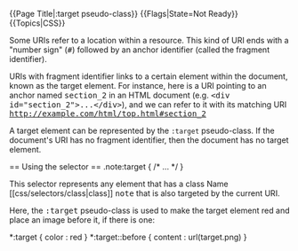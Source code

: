 {{Page Title|:target pseudo-class}}
{{Flags|State=Not Ready}}
{{Topics|CSS}}

Some URIs refer to a location within a resource. This kind of URI ends with a "number sign" (<tt>#</tt>) followed by an anchor identifier (called the fragment identifier).

URIs with fragment identifier links to a certain element within the document, known as the target element. For instance, here is a URI pointing to an anchor named <tt>section_2</tt> in an HTML document  (e.g. <tt>&lt;div id="section_2"&gt;...&lt;/div&gt;</tt>), and we can refer to it with its matching URI <tt>http://example.com/html/top.html#section_2</tt>

A target element can be represented by the <code>:target</code> pseudo-class. If the document's URI has no fragment identifier, then the document has no target element.

== Using the selector ==
<syntaxHighlight>
  .note:target { /* ... */ }
</syntaxHighlight>

This selector represents any element that has a class Name [[css/selectors/class|class]] <tt>note</tt> that is also targeted by the current URI.

Here, the <tt>:target</tt> pseudo-class is used to make the target element red and place an image before it, if there is one:

<syntaxhighlight lang="css">
*:target { color : red }
*:target::before { content : url(target.png) }
</syntaxhighlight>